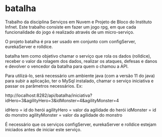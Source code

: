 # batalha

Trabalho da disciplina Serviços em Nuvem e Projeto de Bloco do Instituto Infnet. Este trabalho consiste em fazer um jogo rpg, em que cada funcionalidade do jogo é realizado através de um micro-serviço.

O projeto batalha é pra ser usado em conjunto com configServer, eurekaServer e rolldice.

batalha tem como objetivo chamar o serviço que rola os dados (rolldice), receber o valor da rolagem dos dados, realizar os ataques, defesas e danos e devolver o vencedor da batalha para quem o chamou a API.

Para utilizá-lo, será necessário um ambiente java (com a versão 11 do java) para subir a aplicação, ter o MySql instalado, chamar o serviço iniciativa e passar os parâmetros necessários. Ex:

http://localhost:8282/api/batalha/iniciativa?idHero=3&agilityHero=3&idMonster=4&agilityMonster=4

idHero = id do herói
agilityHero = valor da agilidade do herói
idMonster = id do monstro
agilityMonster = valor da agilidade do monstro

É necessário que os serviços configServer, eurekaServer e rolldice estejam iniciados antes de iniciar este serviço.
